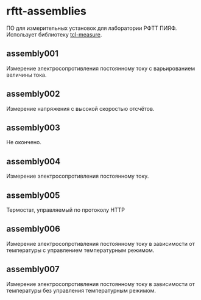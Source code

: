 # rftt-assemblies

ПО для измерительных установок для лаборатории РФТТ ПИЯФ. Использует библиотеку [tcl-measure](https://github.com/andrey-nakin/tcl-measure).

assembly001
-----------

Измерение электросопротивления постоянному току с варьированием величины тока.

assembly002
-----------

Измерение напряжения с высокой скоростью отсчётов.

assembly003
-----------

Не окончено.

assembly004
-----------

Измерение электросопротивления постоянному току.

assembly005
-----------

Термостат, управляемый по протоколу HTTP

assembly006
-----------

Измерение электросопротивления постоянному току в зависимости от температуры с управлением температурным режимом.

assembly007
-----------

Измерение электросопротивления постоянному току в зависимости от температуры без управления температурным режимом.
